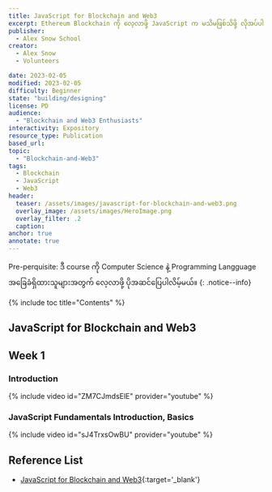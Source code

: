 ```yaml
---
title: JavaScript for Blockchain and Web3
excerpt: Ethereum Blockchain ကို လေ့လာဖို့ JavaScript က မသိမဖြစ်သိဖို့ လိုအပ်ပါတယ်။ ဒီ course မှာ JS အခြေခံတွေကို ပြန်လေ့လာကြရမှာဖြစ်ပါတယ်။
publisher:
  - Alex Snow School 
creator:
  - Alex Snow
  - Volunteers

date: 2023-02-05
modified: 2023-02-05
difficulty: Beginner
state: "building/designing"
license: PD
audience:
  - "Blockchain and Web3 Enthusiasts"
interactivity: Expository
resource_type: Publication
based_url: 
topic:
  - "Blockchain-and-Web3"
tags:
  - Blockchain
  - JavaScript
  - Web3
header:
  teaser: /assets/images/javascript-for-blockchain-and-web3.png
  overlay_image: /assets/images/HeroImage.png
  overlay_filter: .2
  caption: 
anchor: true
annotate: true
---
```


Pre-perquisite: ဒီ course ကို Computer Science နဲ့ Programming Langguage အခြေခံရှိထားသူများအတွက် လေ့လာဖို့ ပိုအဆင်ပြေပါလိမ့်မယ်။
{: .notice--info}

{% include toc title="Contents" %}

## JavaScript for Blockchain and Web3

## Week 1

### Introduction

{% include video id="ZM7CJmdsElE" provider="youtube" %}

### JavaScript Fundamentals Introduction, Basics

{% include video id="sJ4TrxsOwBU" provider="youtube" %}


## Reference List

- [JavaScript for Blockchain and Web3](https://university.alchemy.com/home){:target='_blank'}
